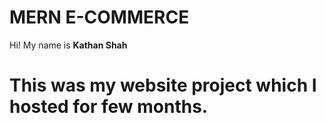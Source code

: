 # MERN E-COMMERCE 

Hi! My name is **Kathan Shah**
# This was my website project which I hosted for few months.
